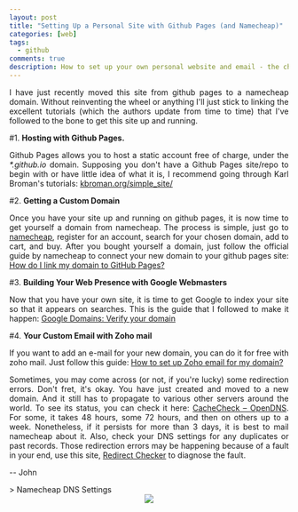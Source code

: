 ```yaml
---
layout: post
title: "Setting Up a Personal Site with Github Pages (and Namecheap)"
categories: [web]
tags: 
  - github
comments: true
description: How to set up your own personal website and email - the cheapskate way. 
---
```


<p align="justify">I have just recently moved this site from github pages to a namecheap domain. Without reinventing the wheel or anything I'll just stick to linking the excellent tutorials (which the authors update from time to time) that I've followed to the bone to get this site up and running.</p>

<p align="justify">#1. <strong>Hosting with Github Pages. </strong></p> 
<p align="justify">Github Pages allows you to host a static account free of charge, under the <i>*.github.io</i> domain. Supposing you don't have a Github Pages site/repo to begin with or have little idea of what it is, I recommend going through Karl Broman's tutorials: <a href="http://kbroman.org/simple_site/">kbroman.org/simple_site/</a></p>

<!-- more -->  

<p align="justify">#2. <strong>Getting a Custom Domain</strong></p>
<p align="justify">Once you have your site up and running on github pages, it is now time to get yourself a domain from namecheap. The process is simple, just go to <a href="https://www.namecheap.com">namecheap</a>, register for an account, search for your chosen domain, add to cart, and buy. After you bought yourself a domain, just follow the official guide by namecheap to connect your new domain to your github pages site: <a href="https://www.namecheap.com/support/knowledgebase/article.aspx/9645/2208/how-do-i-link-my-domain-to-github-pages">How do I link my domain to GitHub Pages?</a></p>

<p align="justify">#3. <strong>Building Your Web Presence with Google Webmasters</strong></p>
<p align="justify">Now that you have your own site, it is time to get Google to index your site so that it appears on searches. This is the guide that I followed to make it happen: <a href="https://support.google.com/a/answer/6248925?hl=en">Google Domains: Verify your domain</a></p>

<p align="justify">#4. <strong>Your Custom Email with Zoho mail</strong></p>
<p align="justify">If you want to add an e-mail for your new domain, you can do it for free with zoho mail. Just follow this guide: <a href="https://www.namecheap.com/support/knowledgebase/article.aspx/9758/2208/how-to-set-up-zoho-email-for-my-domain">How to set up Zoho email for my domain?</a></p>

<p align="justify">Sometimes, you may come across (or not, if you're lucky) some redirection errors. Don't fret, it's okay. You have just created and moved to a new domain. And it still has to propagate to various other servers around the world. To see its status, you can check it here: <a href="http://cachecheck.opendns.com/">CacheCheck – OpenDNS</a>. For some, it takes 48 hours, some 72 hours, and then on others up to a week. Nonetheless, if it persists for more than 3 days, it is best to mail namecheap about it. Also, check your DNS settings for any duplicates or past records. Those redirection errors may be happening because of a fault in your end, use this site, <a href="http://www.redirect-checker.org">Redirect Checker</a> to diagnose the fault.</p>

<p align="justify">-- John</p>
> Namecheap DNS Settings
<div align="center"><a href="https://i.imgur.com/iVhB4TG.png"><img src="https://i.imgur.com/iVhB4TG.png"></a></div>
